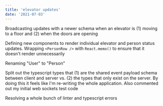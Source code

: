 ```yaml
---
title: 'elevator updates'
date: '2021-07-03'
---
```


Broadcasting updates with a newer schema when an elevator is (1) moving to a floor and (2) when the doors are opening

Defining new components to render individual elevator and person status updates.  Wrapping `<PersonRow />` with `React.memo()` to ensure that it doesn't render unnecessarily

Renaming "User" to "Person"

Split out the typescript types that (1) are the shared event payload schema between client and server vs. (2) the types that only exist on the server.  By doing this it feels like I'm re-writing the whole application.  Also commented out my initial web sockets test code

Resolving a whole bunch of linter and typescript errors
